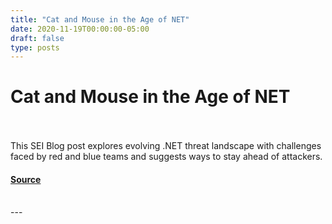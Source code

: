 ```yaml
---
title: "Cat and Mouse in the Age of NET"
date: 2020-11-19T00:00:00-05:00
draft: false
type: posts
---
```

# Cat and Mouse in the Age of NET

<br/>

<br/>
This SEI Blog post explores evolving .NET threat landscape with challenges faced by red and blue teams and suggests ways to stay ahead of attackers.
<br/>


#### [Source](https://insights.sei.cmu.edu/blog/cat-and-mouse-age-net/)

<br/>
---

